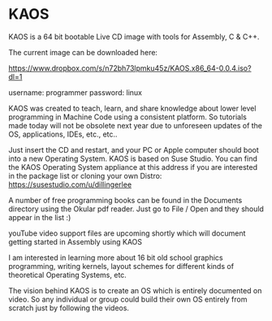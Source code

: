 # KAOS
KAOS is a 64 bit bootable Live CD image with tools for Assembly, C & C++.

The current image can be downloaded here:

https://www.dropbox.com/s/n72bh73lpmku45z/KAOS.x86_64-0.0.4.iso?dl=1

username: programmer
password: linux

KAOS was created to teach, learn, and share knowledge about lower level programming in Machine Code using a consistent platform. 
So tutorials made today will not be obsolete next year due to unforeseen updates of the OS, applications, IDEs, etc., etc..

Just insert the CD and restart, and your PC or Apple computer should boot into a new Operating System.
KAOS is based on Suse Studio. You can find the KAOS Operating System appliance at this address if you are interested in the package list or cloning your own Distro:
https://susestudio.com/u/dillingerlee

A number of free programming books can be found in the Documents directory using the Okular pdf reader. Just go to File / Open and they should appear in the list :)

youTube video support files are upcoming shortly which will document getting started in Assembly using KAOS

I am interested in learning more about 16 bit old school graphics programming, writing kernels, layout schemes for different kinds of theoretical Operating Systems, etc.

The vision behind KAOS is to create an OS which is entirely documented on video. So any individual or group could build their own OS entirely from scratch just by following the videos.
